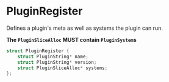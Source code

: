 # PluginRegister

Defines a plugin's meta as well as systems the plugin can run.

**The `PluginSliceAlloc` MUST contain `PluginSystem`s**

```C
struct PluginRegister {
    struct PluginString* name;
    struct PluginString* version;
    struct PluginSliceAlloc* systems;
};
```